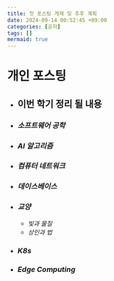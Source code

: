 ```yaml
---
title: 첫 포스팅 게재 및 추후 계획
date: 2024-09-14 00:52:45 +09:00
categories: [공지]
tags: []
mermaid: true
---
```


# 개인 포스팅  

- ## **이번 학기 정리 될 내용**  

 - ### *소프트웨어 공학*  

 - ### *AI 알고리즘*  

 - ### *컴퓨터 네트워크*  

 - ### *데이스베이스*  

 - ### *교양*
    - *빛과 물질*
    - *상인과 법*
  
 - ### *K8s*  
 - ### *Edge Computing*  